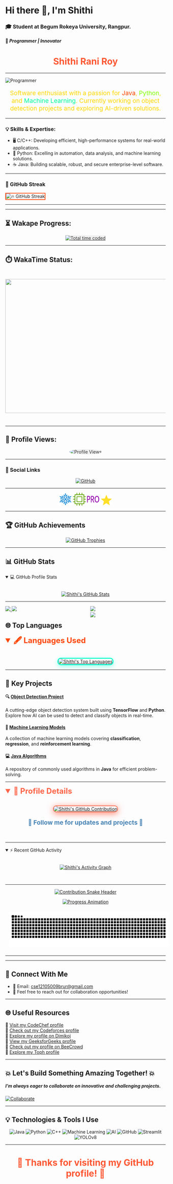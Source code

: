 # Hi there 👋, I'm Shithi             
### 🎓 **Student** at Begum Rokeya University, Rangpur.      
#### 🌟 ***Programmer | Innovator***    
        
      
<h1 align="center" style="color:#FF5733;">Shithi Rani Roy</h1>  
   
        
                                                
                                                                                
                                                                    
              
                           
                              
---                      
  
               
        
  
 
   
![Programmer](https://arturssmirnovs.github.io/github-profile-readme-generator/images/banner.png)

<p align="center" style="color: #FFD700; font-size: 1.2rem;">
  Software enthusiast with a passion for <span style="color: #FF4500;">Java</span>, <span style="color: #7FFF00;">Python</span>, and <span style="color: #00FA9A;">Machine Learning</span>. Currently working on object detection projects and exploring AI-driven solutions.
</p>


   

--- 


 


 
### 💡 Skills & Expertise:
- 🖥️ C/C++: Developing efficient, high-performance systems for real-world applications.  
- 🐍 Python: Excelling in automation, data analysis, and machine learning solutions.  
- ☕ Java: Building scalable, robust, and secure enterprise-level software.



  
--- 





### 🌟  GitHub Streak 
<img src="https://github-readme-streak-stats.herokuapp.com?user=Shithi14&theme=highcontrast&fire=FF4500&ring=FFD700&currStreakLabel=FFA500&sideLabels=FFD700&background=141E30,243B55&hide_border=true" alt="🔥 GitHub Streak" width="900" style="height: 400px; object-fit: cover; border: 2px solid #FF4500;"/>
  <br/>

 --- 

---
<h2 align="left">⏳ Wakape Progress:</h2>

<p align="center">
  <a href="https://wakatime.com/@d2f21121-b2af-4a4a-8f96-9d5c51127518">
    <img src="https://wakatime.com/badge/user/d2f21121-b2af-4a4a-8f96-9d5c51127518.svg" alt="Total time coded" style="width: 1000px; height: 150px; background-color: #f0f0f0; color: #333;"/>
  </a>
</p>
 

---


<h2 align="left">⏱️ WakaTime Status:</h2>

<p align="center" style="font-size: 40px;">
  <a href="#">
    <img align="center" src="https://github-readme-stats.vercel.app/api/wakatime?username=Shithi14&layout=compact&theme=light" width="1000" height="420" />
  </a>
</p>
 
---

<h2 align="left">🔢 Profile Views:</h2>

<p align="center">
  <img src="https://komarev.com/ghpvc/?username=Shithi14&color=brightgreen&style=for-the-badge" alt="Profile Views"
    style="border-radius: 150%; height: 150px; width: 800px; background-color: #f0f0f0; color: #333;">
</p>




---




### 🔗 Social Links

<p align="center">
  <a href="https://github.com/Shithi14"><img src="https://img.shields.io/badge/-GitHub-%23121011?style=flat-square&logo=github&logoColor=white" alt="GitHub"></a>
</p>

---

<p align="center">
  <a href='https://archiveprogram.github.com/'><img src='https://raw.githubusercontent.com/acervenky/animated-github-badges/master/assets/acbadge.gif' width='40' height='40'></a>
  <a href='https://docs.github.com/en/developers'><img src='https://raw.githubusercontent.com/acervenky/animated-github-badges/master/assets/devbadge.gif' width='40' height='40'></a>
  <a href='https://github.com/pricing'><img src='https://raw.githubusercontent.com/acervenky/animated-github-badges/master/assets/pro.gif' width='40' height='40'></a>
  <a href='https://stars.github.com/'><img src='https://raw.githubusercontent.com/acervenky/animated-github-badges/master/assets/starbadge.gif' width='35' height='35'></a>
</p>





---




## 🏆 GitHub Achievements

<p align="center">
  <a href="https://github.com/ryo-ma/github-profile-trophy">
    <img src="https://github-profile-trophy.vercel.app/?username=Shithi14&theme=monokai&column=5&margin-w=25&margin-h=25&bg_color=282c34" alt="GitHub Trophies">
  </a>
</p>




---




## 📊 GitHub Stats

<details open> 
  <summary>💻 GitHub Profile Stats</summary> 
  <br/> 
  <p align="center"> 
    <a href="https://github.com/Shithi14"> 
      <img alt="Shithi's GitHub Stats" src="https://github-readme-stats.vercel.app/api?username=Shithi14&show_icons=true&count_private=true&theme=tokyonight&hide_border=true&bg_color=0D1117&title_color=58A6FF&icon_color=F8D866" height="195px"/> 
    </a> 
  </p> 
</details>




---


<div>
<a href="http://www.github.com/Shithi14">
    <img width="47%" src="http://github-profile-summary-cards.vercel.app/api/cards/repos-per-language?username=Shithi14&theme=tokyonight" />
</a>
<a href="http://www.github.com/Shithi14">
    <img align="right" width="47%" src="http://github-profile-summary-cards.vercel.app/api/cards/most-commit-language?username=Shithi14&theme=tokyonight" />
</a>
<a href="http://www.github.com/Shithi14">
    <img width="47%" src="http://github-profile-summary-cards.vercel.app/api/cards/stats?username=Shithi14&theme=tokyonight" />
</a>
<a href="http://www.github.com/Shithi14">
    <img align="right" width="47%" src="http://github-profile-summary-cards.vercel.app/api/cards/productive-time?username=Shithi14&theme=tokyonight&utcOffset=8" />
</a>
</div>


## 🌐 Top Languages

<details open> 
  <summary style="font-size: 1.5rem; color: #ff4500; font-weight: bold;">🖋 Languages Used</summary> 
  <br/> 
  <p align="center"> 
    <a href="https://github.com/Shithi14"> 
      <img alt="Shithi's Top Languages" 
        src="https://github-readme-stats.vercel.app/api/top-langs/?username=Shithi14&langs_count=8&layout=compact&theme=merko&hide_border=true&bg_color=0f0f0f&title_color=00ffcc&icon_color=ff7f50" 
        height="192px" 
        style="border-radius: 10px; border: 3px solid #00ffcc; box-shadow: 0px 4px 15px rgba(0, 255, 204, 0.4);"
      /> 
    </a> 
  </p> 
</details>




---




## 📓 Key Projects

#### 🔍 [Object Detection Project](https://github.com/Shithi14/Object-Detection)

A cutting-edge object detection system built using **TensorFlow** and **Python**. Explore how AI can be used to detect and classify objects in real-time.

#### 🧪 [Machine Learning Models](https://github.com/Shithi14/Machine-Learning-Models)

A collection of machine learning models covering **classification**, **regression**, and **reinforcement learning**.

#### 💻 [Java Algorithms](https://github.com/Shithi14/Java-Algorithms)

A repository of commonly used algorithms in **Java** for efficient problem-solving.



---



<details open> 
  <summary style="font-size: 1.5rem; color: #ff6347; font-weight: bold;">📌 Profile Details</summary> 
  <br/>
  <p align="center">
    <a href="https://github.com/Shithi14">
      <img src="https://github-profile-summary-cards.vercel.app/api/cards/profile-details?username=Shithi14&theme=2077" alt="Shithi's GitHub Contribution" style="border: 2px solid #ff6347; border-radius: 10px; box-shadow: 0px 4px 20px rgba(255, 99, 71, 0.8);"/>
    </a>
  </p>
  <p align="center" style="font-size: 1.2rem; font-weight: bold; color: #4682b4;">
    🌟 Follow me for updates and projects 🌟
  </p>
  <br/>
</details>



---



<details open> 
  <summary>⚡️ Recent GitHub Activity</summary> 
  <br/>
  <p align="center">
    <a href="https://github-readme-activity-graph.vercel.app/graph?username=Shithi14&bg_color=0D1117&color=58A6FF&line=F85D7F&point=FFFFFF&hide_border=true">
      <img alt="Shithi's Activity Graph" src="https://github-readme-activity-graph.vercel.app/graph?username=Shithi14&bg_color=0D1117&color=58A6FF&line=F85D7F&point=FFFFFF&hide_border=true"/>
    </a>
  </p>
  <br/>
</details>


---

<!-- Single Line Animation -->
<p align="center">
  <a href="https://github.com/Shithi14">
    <img src="https://readme-typing-svg.demolab.com?font=Fira+Code&size=32&pause=100000&color=FF5733&vCenter=true&width=1000&lines=Unveiling+My+GitHub+Journey!" 
         alt="Contribution Snake Header">
  </a>
</p>

<!-- Combined Animation for Other Lines -->
<p align="center">
  <a href="https://github.com/Shithi14">
    <img src="https://readme-typing-svg.demolab.com?font=Fira+Code&size=25&pause=1000&color=FFD700&vCenter=true&width=1000&lines=Every+step+counts+in+the+journey+of+growth.;Here's+a+unique+way+to+visualize+my+efforts.;Watch+as+the+snake+makes+its+way+through+my+contributions!" 
         alt="Progress Animation">
  </a>
</p>

<!-- Snake Animation (Light Mode Only) -->
<p align="center">
    <img src="https://github.com/Shithi14/Shithi14/blob/output/github-contribution-grid-snake.svg" 
         alt="GitHub Snake Animation Light Mode" style="margin: 10px;">
</p>

---
---





## 📢 Connect With Me


- 📧 Email: [cse12105009brur@gmail.com](mailto:cse12105009brur@gmail.com)
- 💬 Feel free to reach out for collaboration opportunities!



---
 

## 🌐 Useful Resources

🔹 [Visit my CodeChef profile](https://www.codechef.com/users/cse12105009bru)  
🔹 [Check out my Codeforces profile](https://codeforces.com/profile/SHITHIROY)  
🔹 [Explore my profile on Dimikoj](https://dimikoj.com/profile/o523?shithirani)  
🔹 [View my GeeksforGeeks profile](https://www.geeksforgeeks.org/user/neelambaufmy/)  
🔹 [Check out my profile on BeeCrowd](https://judge.beecrowd.com/en/profile/820669)  
🔹 [Explore my Toph profile](https://toph.co/u/cse12105009brur) 




---

     


## 💥 Let's Build Something Amazing Together! 💥  
 #####  I’m always eager to collaborate on innovative and challenging projects.

[![Collaborate](https://img.shields.io/badge/Collaborate-Open%20For%20Projects-yellow?style=flat-square)](https://github.com/Shithi14)




---




## 💡 Technologies & Tools I Use

<p align="center">
  <img alt="Java" src="https://img.shields.io/badge/Java-%23F8B40A.svg?&style=for-the-badge&logo=java&logoColor=white&color=black" />
  <img alt="Python" src="https://img.shields.io/badge/Python-%233776AB.svg?&style=for-the-badge&logo=python&logoColor=white&color=black" />
  <img alt="C++" src="https://img.shields.io/badge/C%2B%2B-%2300599C.svg?&style=for-the-badge&logo=c%2B%2B&logoColor=white&color=black" />
  <img alt="Machine Learning" src="https://img.shields.io/badge/Machine_Learning-%23007ACC.svg?&style=for-the-badge&logo=python&logoColor=white&color=black" />
  <img alt="AI" src="https://img.shields.io/badge/AI-%23007ACC.svg?&style=for-the-badge&logo=openai&logoColor=white&color=black" />
  <img alt="GitHub" src="https://img.shields.io/badge/GitHub-%23121011.svg?&style=for-the-badge&logo=github&logoColor=white&color=black" />
  <img alt="Streamlit" src="https://img.shields.io/badge/Streamlit-%23398D49.svg?&style=for-the-badge&logo=streamlit&logoColor=white&color=black" />
  <img alt="YOLOv8" src="https://img.shields.io/badge/YOLOv8-%232D3748.svg?&style=for-the-badge&logo=python&logoColor=white&color=black" />
</p>




---




######  <h1 align="center" style="color:#FF5733;">🚀 Thanks for visiting my GitHub profile! 🚀</h1>


